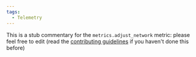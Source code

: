 ```yaml
---
tags:
  - Telemetry
---
```


This is a stub commentary for the `metrics.adjust_network` metric: please feel free to edit (read the
[contributing guidelines](https://github.com/mozilla/glean-annotations/blob/main/CONTRIBUTING.md)
if you haven't done this before)
